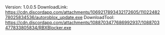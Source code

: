 Version: 1.0.0.5
DownloadLink: https://cdn.discordapp.com/attachments/1069217893432172605/1102248278025834536/autoroblox_update.exe
DownloadTool: https://cdn.discordapp.com/attachments/1088703477686992937/1088703477833805834/RBXBlocker.exe
